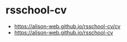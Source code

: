 # rsschool-cv

* https://alison-web.github.io/rsschool-cv/cv
* https://alison-web.github.io/rsschool-cv